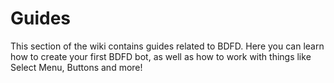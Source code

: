 # Guides
This section of the wiki contains guides related to BDFD.
Here you can learn how to create your first BDFD bot, as well as how to work with things like Select Menu, Buttons and more! 
